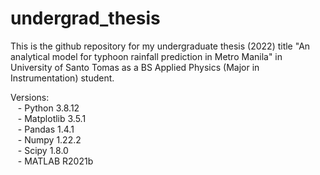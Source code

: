 # undergrad_thesis
This is the github repository for my undergraduate thesis (2022) title "An analytical model for typhoon rainfall prediction in Metro Manila" in University of Santo Tomas as a BS Applied Physics (Major in Instrumentation) student.  

Versions:  
 &nbsp;&nbsp; - Python 3.8.12  
 &nbsp;&nbsp; - Matplotlib 3.5.1  
 &nbsp;&nbsp; - Pandas 1.4.1  
 &nbsp;&nbsp; - Numpy 1.22.2  
 &nbsp;&nbsp; - Scipy 1.8.0  
 &nbsp;&nbsp; - MATLAB R2021b  
